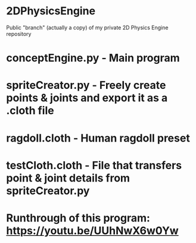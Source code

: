 # 2DPhysicsEngine
Public "branch" (actually a copy) of my private 2D Physics Engine repository
# conceptEngine.py - Main program
# spriteCreator.py - Freely create points & joints and export it as a .cloth file
# ragdoll.cloth - Human ragdoll preset
# testCloth.cloth - File that transfers point & joint details from spriteCreator.py
# Runthrough of this program: https://youtu.be/UUhNwX6w0Yw
